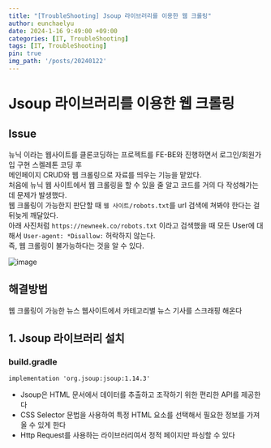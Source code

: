 ```yaml
---
title: "[TroubleShooting] Jsoup 라이브러리를 이용한 웹 크롤링"
author: eunchaelyu
date: 2024-1-16 9:49:00 +09:00
categories: [IT, TroubleShooting]
tags: [IT, TroubleShooting]
pin: true
img_path: '/posts/20240122'
---
```



#   Jsoup 라이브러리를 이용한 웹 크롤링    
  
## **Issue**     
뉴닉 이라는 웹사이트를 클론코딩하는 프로젝트를 FE-BE와 진행하면서 로그인/회원가입 구현 스켈레톤 코딩 후     
메인페이지 CRUD와 웹 크롤링으로 자료를 띄우는 기능을 맡았다.       
처음에 뉴닉 웹 사이트에서 웹 크롤링을 할 수 있을 줄 알고 코드를 거의 다 작성해가는데 문제가 발생했다.        
웹 크롤링이 가능한지 판단할 때 ``웹 사이트/robots.txt``를 url 검색에 쳐봐야 한다는 걸 뒤늦게 깨달았다.        
아래 사진처럼 ``https://newneek.co/robots.txt`` 이라고 검색했을 때 모든 User에 대해서 ``User-agent: *Disallow:`` 허락하지 않는다.     
즉, 웹 크롤링이 불가능하다는 것을 알 수 있다.    

![image](https://github.com/eunchaelyu/eunchaelyu.github.io/assets/119996957/000d5fa7-a5a7-44b3-b94e-eec05bdce8e9)


## **해결방법**        
웹 크롤링이 가능한 뉴스 웹사이트에서 카테고리별 뉴스 기사를 스크래핑 해온다        


## 1. Jsoup 라이브러리 설치         
### build.gradle        
``implementation 'org.jsoup:jsoup:1.14.3'``      
- Jsoup은 HTML 문서에서 데이터를 추출하고 조작하기 위한 편리한 API를 제공한다    
- CSS Selector 문법을 사용하여 특정 HTML 요소를 선택해서 필요한 정보를 가져올 수 있게 한다
- Http Request를 사용하는 라이브러리여서 정적 페이지만 파싱할 수 있다  
